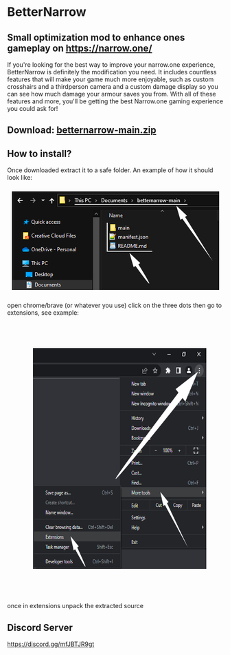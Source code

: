 # BetterNarrow

## Small optimization mod to enhance ones gameplay on https://narrow.one/

If you're looking for the best way to improve your narrow.one experience, BetterNarrow is definitely the modification you need. It includes countless features that will make your game much more enjoyable, such as custom crosshairs and a thirdperson camera and a custom damage display so you can see how much damage your armour saves you from. With all of these features and more, you'll be getting the best Narrow.one gaming experience you could ask for!

## Download: [betternarrow-main.zip](https://github.com/Laamy/betternarrow/archive/refs/heads/main.zip)

## How to install?
Once downloaded extract it to a safe folder. An example of how it should look like:
<p align="center">
  <img width="483" height="229" style="margin: 10px;" src="https://raw.githubusercontent.com/Selkensy/betternarrowimages/master/Screenshot001.png">
</p>
open chrome/brave (or whatever you use) click on the three dots then go to extensions, see example:
<p align="center" style="padding: 50px;">
  <img width="535" height="513" style="margin: 10px;" src="https://raw.githubusercontent.com/Selkensy/betternarrowimages/master/Screenshot002.png">
</p>
once in extensions unpack the extracted source

## Discord Server
https://discord.gg/mfJBTJR9gt
